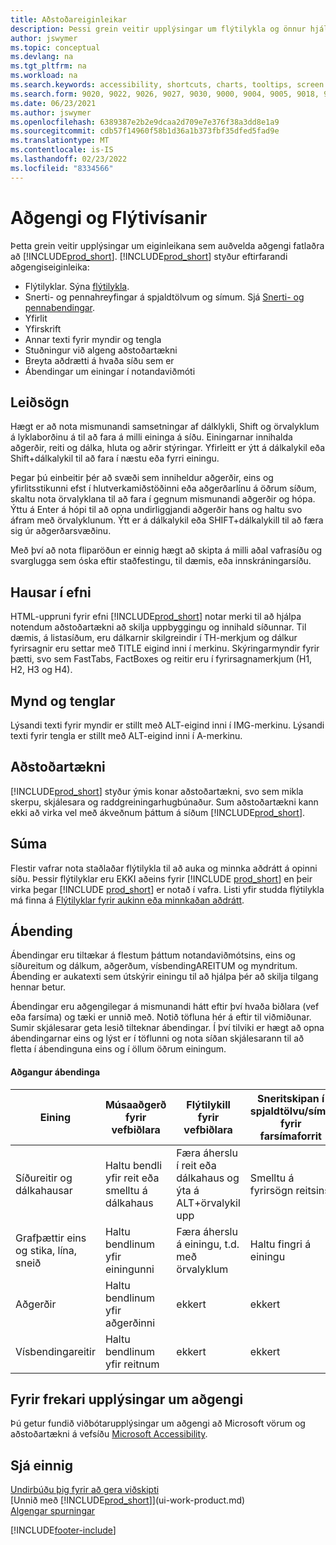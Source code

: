 ```yaml
---
title: Aðstoðareiginleikar
description: Þessi grein veitir upplýsingar um flýtilykla og önnur hjálpartæki í Business Central fyrir fólk með fötlun.
author: jswymer
ms.topic: conceptual
ms.devlang: na
ms.tgt_pltfrm: na
ms.workload: na
ms.search.keywords: accessibility, shortcuts, charts, tooltips, screen reader
ms.search.form: 9020, 9022, 9026, 9027, 9030, 9000, 9004, 9005, 9018, 9006, 9007, 9010, 9016, 9017
ms.date: 06/23/2021
ms.author: jswymer
ms.openlocfilehash: 6389387e2b2e9dcaa2d709e7e376f38a3dd8e1a9
ms.sourcegitcommit: cdb57f14960f58b1d36a1b373fbf35dfed5fad9e
ms.translationtype: MT
ms.contentlocale: is-IS
ms.lasthandoff: 02/23/2022
ms.locfileid: "8334566"
---
```

# <a name="accessibility-and-keyboard-shortcuts"></a>Aðgengi og Flýtivísanir

Þetta grein veitir upplýsingar um eiginleikana sem auðvelda aðgengi fatlaðra að [!INCLUDE[prod_short](includes/prod_short.md)]. [!INCLUDE[prod_short](includes/prod_short.md)] styður eftirfarandi aðgengiseiginleika:  

- Flýtilyklar. Sýna [flýtilykla](keyboard-shortcuts.md).
- Snerti- og pennahreyfingar á spjaldtölvum og símum. Sjá [Snerti- og pennabendingar](touch-gestures.md).
- Yfirlit  
- Yfirskrift  
- Annar texti fyrir myndir og tengla  
- Stuðningur við algeng aðstoðartækni 
- Breyta aðdrætti á hvaða síðu sem er
- Ábendingar um einingar í notandaviðmóti

## <a name="navigation"></a><a name="Navigation"></a> Leiðsögn
  
Hægt er að nota mismunandi samsetningar af dálklykli, Shift og örvalyklum á lyklaborðinu á til að fara á milli eininga á síðu. Einingarnar innihalda aðgerðir, reiti og dálka, hluta og aðrir stýringar. Yfirleitt er ýtt á dálkalykil eða Shift+dálkalykil til að fara í næstu eða fyrri einingu.

Þegar þú einbeitir þér að svæði sem inniheldur aðgerðir, eins og yfirlitsstikunni efst í hlutverkamiðstöðinni eða aðgerðarlínu á öðrum síðum, skaltu nota örvalyklana til að fara í gegnum mismunandi aðgerðir og hópa. Ýttu á Enter á hópi til að opna undirliggjandi aðgerðir hans og haltu svo áfram með örvalyklunum. Ýtt er á dálkalykil eða SHIFT+dálkalykill til að færa sig úr aðgerðarsvæðinu.

Með því að nota fliparöðun er einnig hægt að skipta á milli aðal vafrasíðu og svarglugga sem óska eftir staðfestingu, til dæmis, eða innskráningarsíðu.  

## <a name="headings-in-content"></a><a name="Headings"></a> Hausar í efni

HTML-uppruni fyrir efni [!INCLUDE[prod_short](includes/prod_short.md)] notar merki til að hjálpa notendum aðstoðartækni að skilja uppbyggingu og innihald síðunnar. Til dæmis, á listasíðum, eru dálkarnir skilgreindir í TH-merkjum og dálkur fyrirsagnir eru settar með TITLE eigind inni í merkinu. Skýringarmyndir fyrir þætti, svo sem FastTabs, FactBoxes og reitir eru í fyrirsagnamerkjum (H1, H2, H3 og H4).  

## <a name="image-and-links"></a><a name="Images"></a> Mynd og tenglar

Lýsandi texti fyrir myndir er stillt með ALT-eigind inni í IMG-merkinu. Lýsandi texti fyrir tengla er stillt með ALT-eigind inni í A-merkinu.  

## <a name="assistive-technologies"></a><a name="AssistiveTech"></a> Aðstoðartækni

[!INCLUDE[prod_short](includes/prod_short.md)] styður ýmis konar aðstoðartækni, svo sem mikla skerpu, skjálesara og raddgreiningarhugbúnaður. Sum aðstoðartækni kann ekki að virka vel með ákveðnum þáttum á síðum [!INCLUDE[prod_short](includes/prod_short.md)].  

## <a name="zoom"></a><a name="zoom"></a> Súma

Flestir vafrar nota staðlaðar flýtilykla til að auka og minnka aðdrátt á opinni síðu. Þessir flýtilyklar eru EKKI aðeins fyrir [!INCLUDE [prod_short](includes/prod_short.md)] en þeir virka þegar [!INCLUDE [prod_short](includes/prod_short.md)] er notað í vafra. Listi yfir studda flýtilykla má finna á [Flýtilyklar fyrir aukinn eða minnkaðan aðdrátt](keyboard-shortcuts.md#zoomshortcuts).

## <a name="tooltips"></a>Ábending

Ábendingar eru tiltækar á flestum þáttum notandaviðmótsins, eins og síðureitum og dálkum, aðgerðum, vísbendingAREITUM og myndritum. Ábending er aukatexti sem útskýrir einingu til að hjálpa þér að skilja tilgang hennar betur. 

Ábendingar eru aðgengilegar á mismunandi hátt eftir því hvaða biðlara (vef eða farsíma) og tæki er unnið með. Notið töfluna hér á eftir til viðmiðunar. Sumir skjálesarar geta lesið tilteknar ábendingar. Í því tilviki er hægt að opna ábendingarnar eins og lýst er í töflunni og nota síðan skjálesarann til að fletta í ábendinguna eins og í öllum öðrum einingum.

#### <a name="accessing-tooltips"></a>Aðgangur ábendinga

|Eining|Músaaðgerð fyrir vefbiðlara|Flýtilykill fyrir vefbiðlara|Sneritskipan í spjaldtölvu/síma fyrir farsímaforrit|Stuðningur við skjálesara|
|-------|-----------------|------------|--------------------------|---------------------|
|Síðureitir og dálkahausar|Haltu bendli yfir reit eða smelltu á dálkahaus|Færa áherslu í reit eða dálkahaus og ýta á ALT+örvalykil upp|Smelltu á fyrirsögn reitsins |já|
|Grafþættir eins og stika, lína, sneið|Haltu bendlinum yfir einingunni|Færa áherslu á einingu, t.d. með örvalyklum|Haltu fingri á einingu|já|
|Aðgerðir|Haltu bendlinum yfir aðgerðinni|ekkert|ekkert |nei|
|Vísbendingareitir|Haltu bendlinum yfir reitnum |ekkert|ekkert|nei|


<!--
- With a mouse, hover over the element.
- With keyboard, press the Alt+Up Arrow keys.
- On a tablet or phone, tap and hold on the element. To learn about more gestures, see [Touch and Pen Gestures](touch-gestures.md)

-->

## <a name="for-more-accessibility-information"></a>Fyrir frekari upplýsingar um aðgengi

Þú getur fundið viðbótarupplýsingar um aðgengi að Microsoft vörum og aðstoðartækni á vefsíðu [Microsoft Accessibility](https://go.microsoft.com/fwlink/?LinkId=262160).

## <a name="see-also"></a>Sjá einnig

[Undirbúðu þig fyrir að gera viðskipti](ui-get-ready-business.md)  
[Unnið með [!INCLUDE[prod_short](includes/prod_short.md)]](ui-work-product.md)  
[Algengar spurningar](across-faq.yml)  

[!INCLUDE[footer-include](includes/footer-banner.md)]

